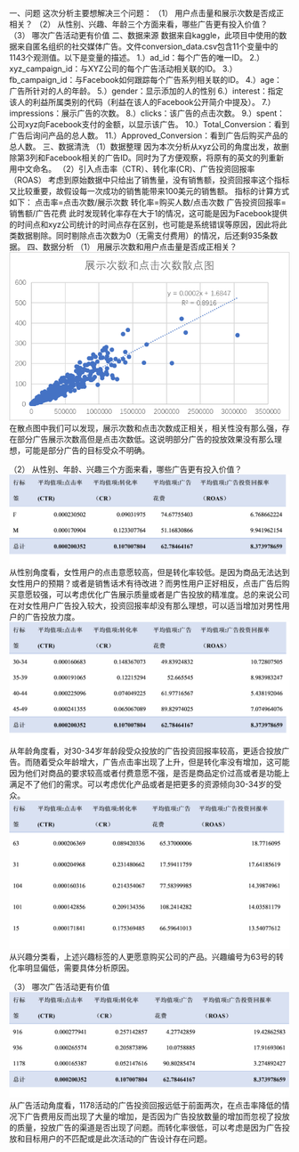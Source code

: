 一、问题
这次分析主要想解决三个问题：
（1） 用户点击量和展示次数是否成正相关？
（2） 从性别、兴趣、年龄三个方面来看，哪些广告更有投入价值？
（3） 哪次广告活动更有价值
二、数据来源
数据来自kaggle，此项目中使用的数据来自匿名组织的社交媒体广告。文件conversion_data.csv包含11个变量中的1143个观测值。以下是变量的描述。
1.）ad_id：每个广告的唯一ID。
2.）xyz_campaign_id：与XYZ公司的每个广告活动相关联的ID。
3.）fb_campaign_id：与Facebook如何跟踪每个广告系列相关联的ID。
4.）age：广告所针对的人的年龄。
5.）gender：显示添加的人的性别
6.）interest：指定该人的利益所属类别的代码（利益在该人的Facebook公开简介中提及）。
7.）impressions：展示广告的次数。
8.）clicks：该广告的点击次数。
9.）spent：公司xyz向Facebook支付的金额，以显示该广告。
10.）Total_Conversion：看到广告后询问产品的总人数。
11.）Approved_Conversion：看到广告后购买产品的总人数。
三、数据清洗
（1）数据整理
因为本次分析从xyz公司的角度出发，故删除第3列和Facebook相关的广告ID。同时为了方便观察，将原有的英文的列重新用中文命名。
（2）引入点击率（CTR）、转化率(CR)、广告投资回报率（ROAS）
考虑到原始数据中只给出了销售量，没有销售额，投资回报率这个指标又比较重要，故假设每一次成功的销售能带来100美元的销售额。
指标的计算方式如下：
点击率=点击次数/展示次数
转化率=购买人数/点击次数
广告投资回报率=销售额/广告花费
此时发现转化率存在大于1的情况，这可能是因为Facebook提供的时间点和xyz公司统计的时间点存在区别，也可能是系统错误等原因，因此将此类数据剔除。同时剔除点击次数为0（无需支付费用）的情况，后还剩935条数据。
四、数据分析
（1） 用展示次数和用户点击量是否成正相关？
 ![1](https://github.com/jiangliu4866/learn953.GitHub.io/blob/master/images/1.png) 
在散点图中我们可以发现，展示次数和点击次数成正相关，相关性没有那么强，存在部分广告展示次数高但是点击次数低。这说明部分广告的投放效果没有那么理想，可能是部分广告的目标受众不明确。

（2） 从性别、年龄、兴趣三个方面来看，哪些广告更有投入价值？
![2](https://github.com/jiangliu4866/learn953.GitHub.io/blob/master/images/2.png)
从性别角度看，女性用户的点击意愿较高，但是转化率较低。是因为商品无法达到女性用户的预期？或者是销售话术有待改进？而男性用户正好相反，点击广告后购买意愿较强，可以考虑优化广告展示质量或者是广告投放的精准度。总的来说公司在对女性用户广告投入较大，投资回报率却没有那么理想，可以适当增加对男性用户的广告投放力度。
![3](https://github.com/jiangliu4866/learn953.GitHub.io/blob/master/images/3.png)
从年龄角度看，对30-34岁年龄段受众投放的广告投资回报率较高，更适合投放广告。而随着受众年龄增大，广告点击率出现了上升，但是转化率没有增加，这可能因为他们对商品的要求较高或者付费意愿不强，是否是商品定价过高或者是功能上满足不了他们的需求。可以考虑优化产品或者是把更多的资源倾向30-34岁的受众。
![4](https://github.com/jiangliu4866/learn953.GitHub.io/blob/master/images/4.png)
从兴趣分类看，上述兴趣标签的人更愿意购买公司的产品。兴趣编号为63号的转化率明显偏低，需要具体分析原因。

（3） 哪次广告活动更有价值
![5](https://github.com/jiangliu4866/learn953.GitHub.io/blob/master/images/5.png)
从广告活动角度看，1178活动的广告投资回报远低于前面两次，在点击率降低的情况下广告费用反而出现了大量的增加，是否因为广告投放数量的增加而忽视了投放的质量，投放广告的渠道是否出现了问题。而转化率很低，可以考虑是因为广告投放和目标用户的不匹配或是此次活动的广告设计存在问题。





